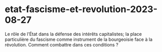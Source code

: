 # etat-fascisme-et-revolution-2023-08-27
Le rôle de l’État dans la défense des intérêts capitalistes; la place particulière du fascisme comme instrument de la bourgeoisie face à la révolution. Comment combattre dans ces conditions ?

